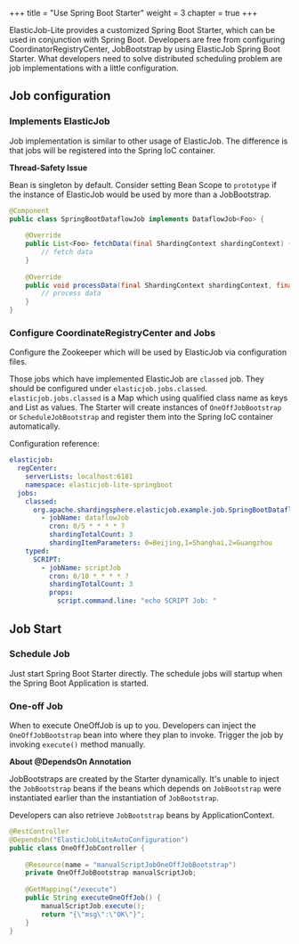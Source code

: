 +++
title = "Use Spring Boot Starter"
weight = 3
chapter = true
+++

ElasticJob-Lite provides a customized Spring Boot Starter, which can be used in conjunction with Spring Boot.
Developers are free from configuring CoordinatorRegistryCenter, JobBootstrap by using ElasticJob Spring Boot Starter.
What developers need to solve distributed scheduling problem are job implementations with a little configuration.

## Job configuration

### Implements ElasticJob

Job implementation is similar to other usage of ElasticJob. 
The difference is that jobs will be registered into the Spring IoC container.

**Thread-Safety Issue**

Bean is singleton by default. 
Consider setting Bean Scope to `prototype` if the instance of ElasticJob would be used by more than a JobBootstrap.

```java
@Component
public class SpringBootDataflowJob implements DataflowJob<Foo> {
    
    @Override
    public List<Foo> fetchData(final ShardingContext shardingContext) {
        // fetch data
    }
    
    @Override
    public void processData(final ShardingContext shardingContext, final List<Foo> data) {
        // process data
    }
}
```

### Configure CoordinateRegistryCenter and Jobs

Configure the Zookeeper which will be used by ElasticJob via configuration files.

Those jobs which have implemented ElasticJob are `classed` job. 
They should be configured under `elasticjob.jobs.classed`.
`elasticjob.jobs.classed` is a Map which using qualified class name as keys and List<JobConfigurationPOJO> as values.
The Starter will create instances of `OneOffJobBootstrap` or `ScheduleJobBootstrap` and register them into the Spring IoC container automatically. 

Configuration reference:

```yaml
elasticjob:
  regCenter:
    serverLists: localhost:6181
    namespace: elasticjob-lite-springboot
  jobs:
    classed:
      org.apache.shardingsphere.elasticjob.example.job.SpringBootDataflowJob:
        - jobName: dataflowJob
          cron: 0/5 * * * * ?
          shardingTotalCount: 3
          shardingItemParameters: 0=Beijing,1=Shanghai,2=Guangzhou
    typed:
      SCRIPT:
        - jobName: scriptJob
          cron: 0/10 * * * * ?
          shardingTotalCount: 3
          props:
            script.command.line: "echo SCRIPT Job: "
```

## Job Start

### Schedule Job

Just start Spring Boot Starter directly. The schedule jobs will startup when the Spring Boot Application is started.

### One-off Job

When to execute OneOffJob is up to you. 
Developers can inject the `OneOffJobBootstrap` bean into where they plan to invoke.
Trigger the job by invoking `execute()` method manually.

**About @DependsOn Annotation**

JobBootstraps are created by the Starter dynamically. It's unable to inject the `JobBootstrap` beans if the beans which depends on `JobBootstrap` were instantiated earlier than the instantiation of `JobBootstrap`.

Developers can also retrieve `JobBootstrap` beans by ApplicationContext.

```java
@RestController
@DependsOn("ElasticJobLiteAutoConfiguration")
public class OneOffJobController {
    
    @Resource(name = "manualScriptJobOneOffJobBootstrap")
    private OneOffJobBootstrap manualScriptJob;
    
    @GetMapping("/execute")
    public String executeOneOffJob() {
        manualScriptJob.execute();
        return "{\"msg\":\"OK\"}";
    }
}
```
